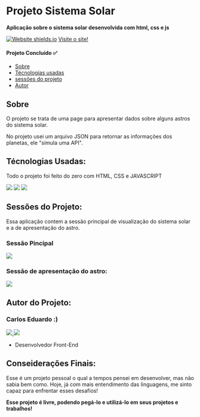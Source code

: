 <h1> Projeto Sistema Solar</h1>
<p><b>Aplicação sobre o sistema solar desenvolvida com html, css e js</b></p>

[![Website shields.io](https://img.shields.io/website-up-down-green-red/http/shields.io.svg)](http://shields.io/)
<a href="https://sistema-solar-astros.vercel.app/"> Visite o site! </a>

<h4> 
	Projeto Concluído ✅
</h4>

<ul>
 <li><a href="#sobre">Sobre</a></li>
 <li><a href="#tecnologias">Técnologias usadas</a></li> 
 <li><a href="#sessao">sessões do projeto</a></li>
 <li><a href="#autor">Autor</a></li> 
</ul>

<h2 id="sobre">Sobre</h2>

<p>O projeto se trata de uma page para apresentar dados sobre alguns astros do sistema solar.</p>

<p>No projeto usei um arquivo JSON para retornar as informações dos planetas, ele "simula uma API".</p>

<h2 id="tecnologias">Técnologias Usadas:</h2>

<p> Todo o projeto foi feito do zero com HTML, CSS e JAVASCRIPT</p>

<p>
  <img src="https://img.shields.io/badge/HTML5-E34F26?style=for-the-badge&logo=html5&logoColor=white" />
  <img src="https://img.shields.io/badge/CSS3-1572B6?style=for-the-badge&logo=css3&logoColor=white" />
  <img src="https://img.shields.io/badge/JavaScript-F7DF1E?style=for-the-badge&logo=javascript&logoColor=black" />
</p>

<h2 id="sessao">Sessões do Projeto:</h2>

<p>Essa aplicação contem a sessão principal de visualização do sistema solar e a de apresentação do astro.<p>

<h3>Sessão Pincipal</h3>
<img src="https://i.ibb.co/bXptR4Z/sistema-solar.png" />

<h3>Sessão de apresentação do astro:</h3>
<img src="https://i.ibb.co/Jz5yYvT/apresentacao-astro.png" />

<h2 id="autor">Autor do Projeto:</h2>

<h3> Carlos Eduardo :) </h3>

<p> 
  <a href="https://github.com/carlosEduardDev">
    <img src="https://img.shields.io/badge/GitHub-100000?style=for-the-badge&logo=github&logoColor=white" />
  </a> 
  <a href="https://api.whatsapp.com/send?phone=5511974265092/">
    <img src="https://img.shields.io/badge/WhatsApp-25D366?style=for-the-badge&logo=whatsapp&logoColor=white" />
  </a>   
</p>

<ul>
  <li>Desenvolvedor Front-End</li>
</ul>

<h2 id="consideracoes">Conseiderações Finais:</h2>

<p>Esse é um projeto pessoal o qual a tempos pensei em desenvolver, mas não sabia bem como. Hoje, já com mais entendimento das linguagens, me sinto capaz para enfrentar esses desafios!</p>

<p><b>Esse projeto é livre, podendo pegá-lo e utilizá-lo em seus projetos e trabalhos! <b></p>
